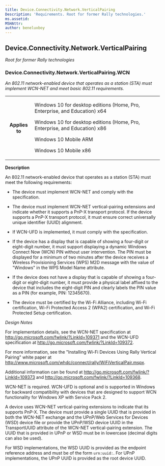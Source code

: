 ```yaml
---
title: Device.Connectivity.Network.VerticalPairing
Description: 'Requirements. Root for former Rally technologies.'
ms.assetid: 
MSHAttr: 
author: beneluxboy
---
```


<!--
# Device.Connectivity.Network.VerticalPairing

 - [Device.Connectivity.Network.VerticalPairing](#device.connectivity.network.verticalpairing)
-->

<a name="device.connectivity.network.verticalpairing"></a>
## Device.Connectivity.Network.VerticalPairing

*Root for former Rally technologies*

### Device.Connectivity.Network.VerticalPairing.WCN

*An 802.11 network-enabled device that operates as a station (STA) must implement WCN-NET and meet basic 802.11 requirements.*

<table>
<tr>
<th>Applies to</th>
<td>
<p>Windows 10 for desktop editions (Home, Pro, Enterprise, and Education) x64</p>
<p>Windows 10 for desktop editions (Home, Pro, Enterprise, and Education) x86</p>
<p>Windows 10 Mobile ARM</p>
<p>Windows 10 Mobile x86</p>
</td></tr></table>

**Description**

An 802.11 network-enabled device that operates as a station (STA) must meet the following requirements:

-   The device must implement WCN-NET and comply with the specification.

-   The device must implement WCN-NET vertical-pairing extensions and indicate whether it supports a PnP-X transport protocol. If the device supports a PnP-X transport protocol, it must ensure correct universally unique identifier (UUID) alignment.

-   If WCN-UFD is implemented, it must comply with the specification.

-   If the device has a display that is capable of showing a four-digit or eight-digit number, it must support displaying a dynamic Windows Connect Now (WCN) PIN without user intervention. The PIN must be displayed for a minimum of two minutes after the device receives a Wireless Provisioning Services (WPS) M2D message with the value of "Windows" in the WPS Model Name attribute.

-   If the device does not have a display that is capable of showing a four-digit or eight-digit number, it must provide a physical label affixed to the device that includes the eight-digit PIN and clearly labels the PIN value as a PIN (for example, PIN: 12345670).

-   The device must be certified by the Wi-Fi Alliance, including Wi-Fi certification, Wi-Fi Protected Access 2 (WPA2) certification, and Wi-Fi Protected Setup certification.

*Design Notes*

For implementation details, see the WCN-NET specification at <http://go.microsoft.com/fwlink/?LinkId=109371> and the WCN-UFD specification at <http://go.microsoft.com/fwlink/?LinkId=109372>.

For more information, see the "Installing Wi-Fi Devices Using Rally Vertical Pairing" white paper at <http://www.microsoft.com/whdc/connect/rally/WiFiVerticalPair.mspx>.

Additional information can be found at <http://go.microsoft.com/fwlink/?LinkId=109373> and <http://go.microsoft.com/fwlink/?LinkId=109368>.

WCN-NET is required. WCN-UFD is optional and is supported in Windows for backward compatibility with devices that are designed to support WCN functionality for Windows XP with Service Pack 2.

A device uses WCN-NET vertical-pairing extensions to indicate that its supports PnP-X. The device must provide a single UUID that is provided in both the WCN-NET exchange and the UPnP/Web Services for Devices (WSD) device file or provide the UPnP/WSD device UUID in the TransportUUID attribute of the WCN-NET vertical-pairing extension. The UUID that is provided in UPnP or WSD must be in lowercase (decimal digits can also be used).

For WSD implementations, the WSD UUID is provided as the endpoint reference address and must be of the form <code>urn:uuid:</code>. For UPnP implementations, the UPnP UUID is provided as the root device UUID.

